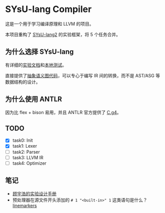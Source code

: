 # SYsU-lang Compiler

这是一个用于学习编译原理和 LLVM 的项目。

本项目重构了 [SYsU-lang2](https://github.com/arcsysu/SYsU-lang2) 的实验框架，将 5 个任务合并。

## 为什么选择 SYsU-lang

有详细的[实验文档](https://arcsysu.github.io/SYsU-lang2/)和[本地测试](https://github.com/arcsysu/SYsU-lang2/tree/master/test)。

直接提供了[抽象语义图代码](https://github.com/arcsysu/SYsU-lang2/tree/master/task/2/common)，可以专心于编写 IR 间的转换，而不是 AST/ASG 等数据结构的设计。

## 为什么使用 ANTLR

因为比 flex + bison 易用，并且 ANTLR 官方提供了 [C.g4](https://github.com/antlr/grammars-v4/blob/master/c/C.g4)。

## TODO

* [x] task0: Init
* [x] task1: Lexer
* [ ] task2: Parser
* [ ] task3: LLVM IR
* [ ] task4: Optimizer

## 笔记

* [顾宇浩的实验设计手册](https://github.com/arcsysu/SYsU-lang2/tree/master/docs/gyh-manual)
* 预处理器在源文件开头添加的 `# 1 "<built-in>" 1` 这类语句是什么？[linemarkers](https://gcc.gnu.org/onlinedocs/cpp/Preprocessor-Output.html)
